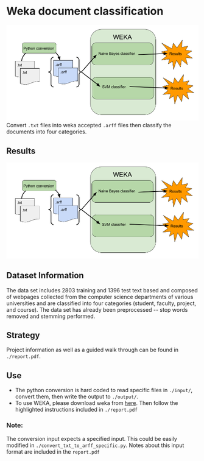 [//]: # (Image References)
[image_overview]: ./misc/weka_overview_cropped.png
[image_results]: ./misc/weka_results.png

# Weka document classification
![process overview][image_overview] 
Convert `.txt` files into weka accepted `.arff` files then classify the documents into four categories.

## Results
![process overview][image_overview] 

## Dataset Information
The data set includes 2803 training and 1396 test text based and composed of webpages collected from the computer science departments of various universities and are classified into four categories (student, faculty, project, and course).  The data set has already been preprocessed -- stop words removed and stemming performed.

## Strategy
Project information as well as a guided walk through can be found in `./report.pdf`.

## Use
- The python conversion is hard coded to read specific files in `./input/`, convert them, then write the output to `./output/`.
- To use WEKA, please download weka from [here](http://www.cs.waikato.ac.nz/ml/weka/).  Then follow the highlighted instructions included in `./report.pdf`

### Note:
The conversion input expects a specified input.  This could be easily modified in `./convert_txt_to_arff_specific.py`.  Notes about this input format are included in the `report.pdf`